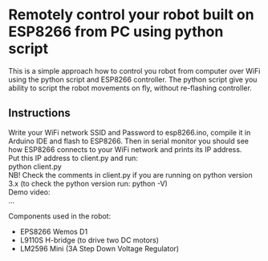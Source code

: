 <h1>Remotely control your robot built on ESP8266 from PC using python script</h1>

This is a simple approach how to control you robot from computer over WiFi using the python script and ESP8266 controller.
The python script give you ability to script the robot movements on fly, without re-flashing controller.

<h2>Instructions</h2>
Write your WiFi network SSID and Password to esp8266.ino, compile it in Arduino IDE and flash to ESP8266.
Then in serial monitor you should see how ESP8266 connects to your WiFi network and prints its IP address.
<br/>
Put this IP address to client.py and run:<br/>
python client.py
<br/>
NB! Check the comments in client.py if you are running on python version 3.x
(to check the python version run: python -V)
<br/>
Demo video:</br>
...

Components used in the robot:</br>
- EPS8266 Wemos D1
- L9110S H-bridge (to drive two DC motors) 
- LM2596 Mini (3A Step Down Voltage Regulator)
